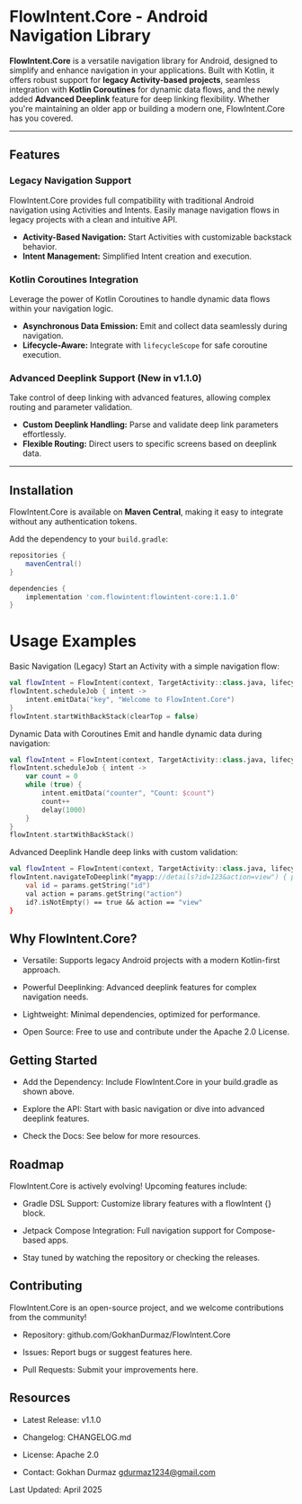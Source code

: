 # FlowIntent.Core - Android Navigation Library

**FlowIntent.Core** is a versatile navigation library for Android, designed to simplify and enhance navigation in your applications. Built with Kotlin, it offers robust support for **legacy Activity-based projects**, seamless integration with **Kotlin Coroutines** for dynamic data flows, and the newly added **Advanced Deeplink** feature for deep linking flexibility. Whether you're maintaining an older app or building a modern one, FlowIntent.Core has you covered.

---

## Features

### Legacy Navigation Support
FlowIntent.Core provides full compatibility with traditional Android navigation using Activities and Intents. Easily manage navigation flows in legacy projects with a clean and intuitive API.

- **Activity-Based Navigation:** Start Activities with customizable backstack behavior.
- **Intent Management:** Simplified Intent creation and execution.

### Kotlin Coroutines Integration
Leverage the power of Kotlin Coroutines to handle dynamic data flows within your navigation logic.

- **Asynchronous Data Emission:** Emit and collect data seamlessly during navigation.
- **Lifecycle-Aware:** Integrate with `lifecycleScope` for safe coroutine execution.

### Advanced Deeplink Support (New in v1.1.0)
Take control of deep linking with advanced features, allowing complex routing and parameter validation.

- **Custom Deeplink Handling:** Parse and validate deep link parameters effortlessly.
- **Flexible Routing:** Direct users to specific screens based on deeplink data.

---

## Installation

FlowIntent.Core is available on **Maven Central**, making it easy to integrate without any authentication tokens.

Add the dependency to your `build.gradle`:

```gradle
repositories {
    mavenCentral()
}

dependencies {
    implementation 'com.flowintent:flowintent-core:1.1.0'
}
```

# Usage Examples
Basic Navigation (Legacy)
Start an Activity with a simple navigation flow:
```kotlin
val flowIntent = FlowIntent(context, TargetActivity::class.java, lifecycleScope)
flowIntent.scheduleJob { intent ->
    intent.emitData("key", "Welcome to FlowIntent.Core")
}
flowIntent.startWithBackStack(clearTop = false)
```

Dynamic Data with Coroutines
Emit and handle dynamic data during navigation:
```kotlin
val flowIntent = FlowIntent(context, TargetActivity::class.java, lifecycleScope)
flowIntent.scheduleJob { intent ->
    var count = 0
    while (true) {
        intent.emitData("counter", "Count: $count")
        count++
        delay(1000)
    }
}
flowIntent.startWithBackStack()
```

Advanced Deeplink
Handle deep links with custom validation:
```kotlin
val flowIntent = FlowIntent(context, TargetActivity::class.java, lifecycleScope)
flowIntent.navigateToDeeplink("myapp://details?id=123&action=view") { params ->
    val id = params.getString("id")
    val action = params.getString("action")
    id?.isNotEmpty() == true && action == "view"
}
```

## Why FlowIntent.Core?
 * Versatile: Supports legacy Android projects with a modern Kotlin-first approach.

 * Powerful Deeplinking: Advanced deeplink features for complex navigation needs.

 * Lightweight: Minimal dependencies, optimized for performance.

 * Open Source: Free to use and contribute under the Apache 2.0 License.

## Getting Started
 * Add the Dependency: Include FlowIntent.Core in your build.gradle as shown above.

 * Explore the API: Start with basic navigation or dive into advanced deeplink features.

 * Check the Docs: See below for more resources.


## Roadmap
FlowIntent.Core is actively evolving! Upcoming features include:
 * Gradle DSL Support: Customize library features with a flowIntent {} block.

 * Jetpack Compose Integration: Full navigation support for Compose-based apps.

 * Stay tuned by watching the repository or checking the releases.

## Contributing
FlowIntent.Core is an open-source project, and we welcome contributions from the community!
 * Repository: github.com/GokhanDurmaz/FlowIntent.Core

 * Issues: Report bugs or suggest features here.

 * Pull Requests: Submit your improvements here.

## Resources
 * Latest Release: v1.1.0

 * Changelog: CHANGELOG.md

 * License: Apache 2.0

 * Contact: Gokhan Durmaz [gdurmaz1234@gmail.com](mailto:gdurmaz1234@gmail.com)


Last Updated: April 2025



